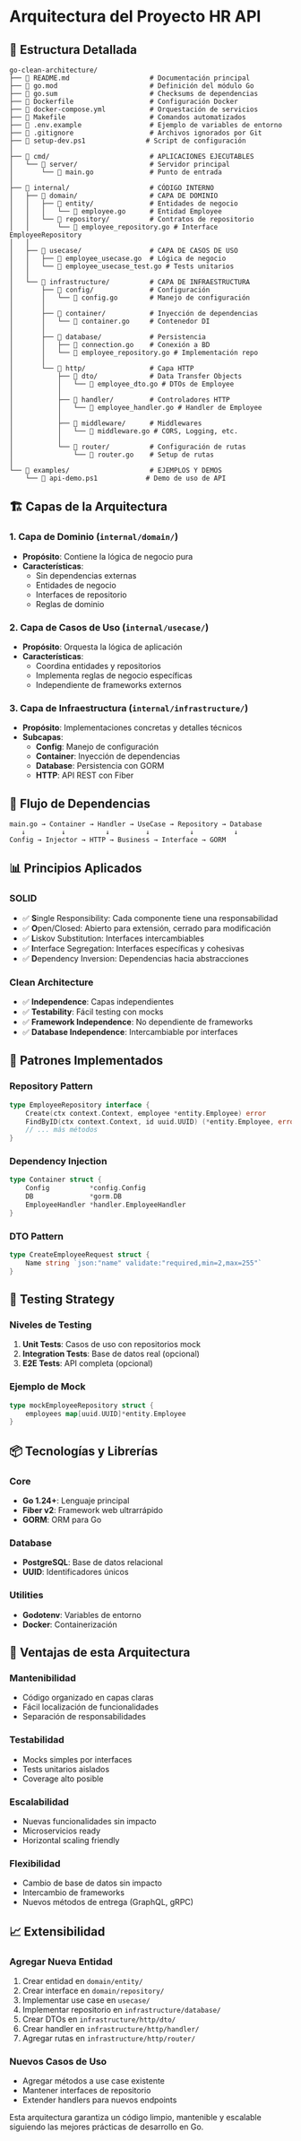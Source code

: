 # Arquitectura del Proyecto HR API

## 📁 Estructura Detallada

```
go-clean-architecture/
├── 📄 README.md                    # Documentación principal
├── 📄 go.mod                       # Definición del módulo Go
├── 📄 go.sum                       # Checksums de dependencias
├── 📄 Dockerfile                   # Configuración Docker
├── 📄 docker-compose.yml           # Orquestación de servicios
├── 📄 Makefile                     # Comandos automatizados
├── 📄 .env.example                 # Ejemplo de variables de entorno
├── 📄 .gitignore                   # Archivos ignorados por Git
├── 📄 setup-dev.ps1               # Script de configuración
│
├── 📂 cmd/                         # APLICACIONES EJECUTABLES
│   └── 📂 server/                  # Servidor principal
│       └── 📄 main.go              # Punto de entrada
│
├── 📂 internal/                    # CÓDIGO INTERNO
│   ├── 📂 domain/                  # CAPA DE DOMINIO
│   │   ├── 📂 entity/              # Entidades de negocio
│   │   │   └── 📄 employee.go      # Entidad Employee
│   │   └── 📂 repository/          # Contratos de repositorio
│   │       └── 📄 employee_repository.go # Interface EmployeeRepository
│   │
│   ├── 📂 usecase/                 # CAPA DE CASOS DE USO
│   │   ├── 📄 employee_usecase.go  # Lógica de negocio
│   │   └── 📄 employee_usecase_test.go # Tests unitarios
│   │
│   └── 📂 infrastructure/          # CAPA DE INFRAESTRUCTURA
│       ├── 📂 config/              # Configuración
│       │   └── 📄 config.go        # Manejo de configuración
│       │
│       ├── 📂 container/           # Inyección de dependencias
│       │   └── 📄 container.go     # Contenedor DI
│       │
│       ├── 📂 database/            # Persistencia
│       │   ├── 📄 connection.go    # Conexión a BD
│       │   └── 📄 employee_repository.go # Implementación repo
│       │
│       └── 📂 http/                # Capa HTTP
│           ├── 📂 dto/             # Data Transfer Objects
│           │   └── 📄 employee_dto.go # DTOs de Employee
│           │
│           ├── 📂 handler/         # Controladores HTTP
│           │   └── 📄 employee_handler.go # Handler de Employee
│           │
│           ├── 📂 middleware/      # Middlewares
│           │   └── 📄 middleware.go # CORS, Logging, etc.
│           │
│           └── 📂 router/          # Configuración de rutas
│               └── 📄 router.go    # Setup de rutas
│
└── 📂 examples/                    # EJEMPLOS Y DEMOS
    └── 📄 api-demo.ps1            # Demo de uso de API
```

## 🏗️ Capas de la Arquitectura

### 1. **Capa de Dominio** (`internal/domain/`)
- **Propósito**: Contiene la lógica de negocio pura
- **Características**:
  - Sin dependencias externas
  - Entidades de negocio
  - Interfaces de repositorio
  - Reglas de dominio

### 2. **Capa de Casos de Uso** (`internal/usecase/`)
- **Propósito**: Orquesta la lógica de aplicación
- **Características**:
  - Coordina entidades y repositorios
  - Implementa reglas de negocio específicas
  - Independiente de frameworks externos

### 3. **Capa de Infraestructura** (`internal/infrastructure/`)
- **Propósito**: Implementaciones concretas y detalles técnicos
- **Subcapas**:
  - **Config**: Manejo de configuración
  - **Container**: Inyección de dependencias
  - **Database**: Persistencia con GORM
  - **HTTP**: API REST con Fiber

## 🔄 Flujo de Dependencias

```
main.go → Container → Handler → UseCase → Repository → Database
   ↓         ↓          ↓         ↓          ↓          ↓
Config → Injector → HTTP → Business → Interface → GORM
```

## 📊 Principios Aplicados

### **SOLID**
- ✅ **S**ingle Responsibility: Cada componente tiene una responsabilidad
- ✅ **O**pen/Closed: Abierto para extensión, cerrado para modificación
- ✅ **L**iskov Substitution: Interfaces intercambiables
- ✅ **I**nterface Segregation: Interfaces específicas y cohesivas
- ✅ **D**ependency Inversion: Dependencias hacia abstracciones

### **Clean Architecture**
- ✅ **Independence**: Capas independientes
- ✅ **Testability**: Fácil testing con mocks
- ✅ **Framework Independence**: No dependiente de frameworks
- ✅ **Database Independence**: Intercambiable por interfaces

## 🔧 Patrones Implementados

### **Repository Pattern**
```go
type EmployeeRepository interface {
    Create(ctx context.Context, employee *entity.Employee) error
    FindByID(ctx context.Context, id uuid.UUID) (*entity.Employee, error)
    // ... más métodos
}
```

### **Dependency Injection**
```go
type Container struct {
    Config          *config.Config
    DB              *gorm.DB
    EmployeeHandler *handler.EmployeeHandler
}
```

### **DTO Pattern**
```go
type CreateEmployeeRequest struct {
    Name string `json:"name" validate:"required,min=2,max=255"`
}
```

## 🧪 Testing Strategy

### **Niveles de Testing**
1. **Unit Tests**: Casos de uso con repositorios mock
2. **Integration Tests**: Base de datos real (opcional)
3. **E2E Tests**: API completa (opcional)

### **Ejemplo de Mock**
```go
type mockEmployeeRepository struct {
    employees map[uuid.UUID]*entity.Employee
}
```

## 📦 Tecnologías y Librerías

### **Core**
- **Go 1.24+**: Lenguaje principal
- **Fiber v2**: Framework web ultrarrápido
- **GORM**: ORM para Go

### **Database**
- **PostgreSQL**: Base de datos relacional
- **UUID**: Identificadores únicos

### **Utilities**
- **Godotenv**: Variables de entorno
- **Docker**: Containerización

## 🚀 Ventajas de esta Arquitectura

### **Mantenibilidad**
- Código organizado en capas claras
- Fácil localización de funcionalidades
- Separación de responsabilidades

### **Testabilidad**
- Mocks simples por interfaces
- Tests unitarios aislados
- Coverage alto posible

### **Escalabilidad**
- Nuevas funcionalidades sin impacto
- Microservicios ready
- Horizontal scaling friendly

### **Flexibilidad**
- Cambio de base de datos sin impacto
- Intercambio de frameworks
- Nuevos métodos de entrega (GraphQL, gRPC)

## 📈 Extensibilidad

### **Agregar Nueva Entidad**
1. Crear entidad en `domain/entity/`
2. Crear interface en `domain/repository/`
3. Implementar use case en `usecase/`
4. Implementar repositorio en `infrastructure/database/`
5. Crear DTOs en `infrastructure/http/dto/`
6. Crear handler en `infrastructure/http/handler/`
7. Agregar rutas en `infrastructure/http/router/`

### **Nuevos Casos de Uso**
- Agregar métodos a use case existente
- Mantener interfaces de repositorio
- Extender handlers para nuevos endpoints

Esta arquitectura garantiza un código limpio, mantenible y escalable siguiendo las mejores prácticas de desarrollo en Go.

